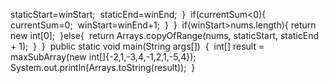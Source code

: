 staticStart=winStart;
​
staticEnd=winEnd;
​
}
​
if(currentSum<0){
​
currentSum=0;
​
winStart=winEnd+1;
​
}
​
}
​
if(winStart>nums.length){
​
return new int[0];
​
}else{
​
return Arrays.copyOfRange(nums, staticStart, staticEnd + 1);
​
}
​
}
​
public static void main(String args[])
​
{
​
int[] result = maxSubArray(new int[]{-2,1,-3,4,-1,2,1,-5,4});
​
System.out.println(Arrays.toString(result));
​
}